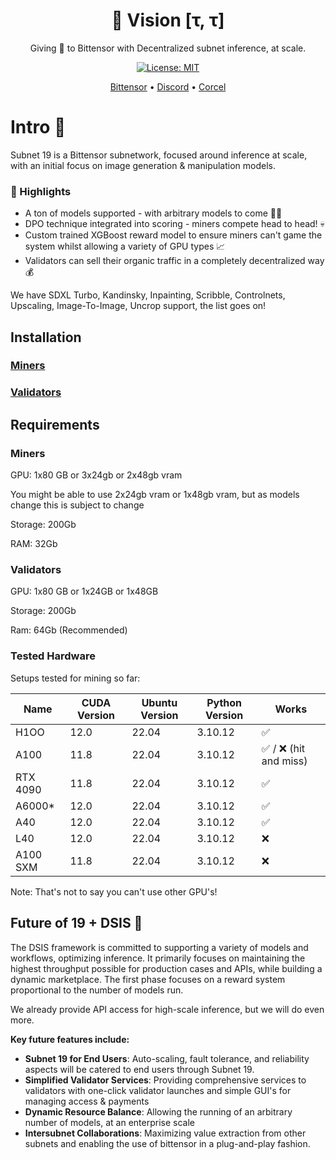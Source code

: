 <div align="center">

# **👀 Vision [τ, τ]**
Giving 👀 to Bittensor with Decentralized subnet inference, at scale.

[![License: MIT](https://img.shields.io/badge/License-MIT-yellow.svg)](https://opensource.org/licenses/MIT)

[Bittensor](https://bittensor.com/whitepaper)  •  [Discord](https://discord.gg/dR865yTPaZ) • [Corcel](https://app.corcel.io/)
</div>


# Intro 📜
Subnet 19 is a Bittensor subnetwork, focused around inference at scale, with an initial focus on image generation & manipulation models.

### 👑 Highlights
- A ton of models supported - with arbitrary models to come 🙏🏻
- DPO technique integrated into scoring - miners compete head to head! 💀
- Custom trained XGBoost reward model to ensure miners can't game the system whilst allowing a variety of GPU types 📈
- Validators can sell their organic traffic in a completely decentralized way 💰

We have SDXL Turbo, Kandinsky, Inpainting, Scribble, Controlnets, Upscaling, Image-To-Image, Uncrop support, the list goes on!

## Installation
### [Miners](docs/miner_setup.md)

### [Validators](docs/validator_setup.md)


## Requirements

### Miners
GPU: 1x80 GB or 3x24gb or 2x48gb vram

You might be able to use 2x24gb vram or 1x48gb vram, but as models change this is subject to change

Storage: 200Gb

RAM: 32Gb

### Validators
GPU: 1x80 GB or 1x24GB or 1x48GB

Storage: 200Gb

Ram: 64Gb (Recommended)
### Tested Hardware
Setups tested for mining so far:

| Name  | CUDA Version | Ubuntu Version | Python Version | Works |
|-------|--------------|----------------|----------------|-------|
| H1OO  | 12.0 | 22.04 | 3.10.12 | ✅  |
| A100 | 11.8  | 22.04 | 3.10.12 | ✅ / ❌ (hit and miss) |
| RTX 4090 | 11.8  | 22.04 | 3.10.12 | ✅ |
| A6000* | 12.0   | 22.04 | 3.10.12 |✅ |
| A40 | 12.0   | 22.04 | 3.10.12 | ✅ |
| L40 | 12.0   | 22.04 | 3.10.12 | ❌ |
| A100 SXM | 11.8  | 22.04 | 3.10.12 | ❌|


Note: That's not to say you can't use other GPU's!

## Future of 19 + DSIS 🚀

The DSIS framework is committed to supporting a variety of models and workflows, optimizing inference. It primarily focuses on maintaining the highest throughput possible for production cases and APIs, while building a dynamic marketplace. The first phase focuses on a reward system proportional to the number of models run.

We already provide API access for high-scale inference, but we will do even more.

**Key future features include:**

-  **Subnet 19 for End Users**: Auto-scaling, fault tolerance, and reliability aspects will be catered to end users through Subnet 19.
-  **Simplified Validator Services**: Providing comprehensive services to validators with one-click validator launches and simple GUI's for managing access & payments
-  **Dynamic Resource Balance**: Allowing the running of an arbitrary number of models, at an enterprise scale
-  **Intersubnet Collaborations**: Maximizing value extraction from other subnets and enabling the use of bittensor in a plug-and-play fashion.
